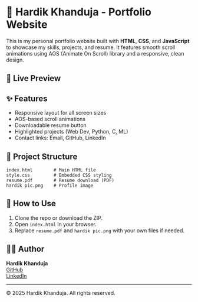 # 💼 Hardik Khanduja - Portfolio Website

This is my personal portfolio website built with **HTML**, **CSS**, and **JavaScript** to showcase my skills, projects, and resume. It features smooth scroll animations using AOS (Animate On Scroll) library and a responsive, clean design.

## 🔗 Live Preview


## ✨ Features
- Responsive layout for all screen sizes
- AOS-based scroll animations
- Downloadable resume button
- Highlighted projects (Web Dev, Python, C, ML)
- Contact links: Email, GitHub, LinkedIn

## 📁 Project Structure
```
index.html        # Main HTML file
style.css         # Embedded CSS styling
resume.pdf        # Resume download (PDF)
hardik pic.png    # Profile image
```

## 📌 How to Use
1. Clone the repo or download the ZIP.
2. Open `index.html` in your browser.
3. Replace `resume.pdf` and `hardik pic.png` with your own files if needed.


## 🧑‍💻 Author
**Hardik Khanduja**  
[GitHub](https://github.com/hardikkhanduja)  
[LinkedIn](https://linkedin.com/in/hardik-khanduja-60a9a6287)

---

© 2025 Hardik Khanduja. All rights reserved.
